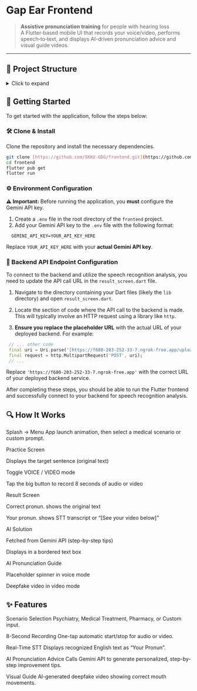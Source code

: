 # Gap Ear Frontend

> **Assistive pronunciation training** for people with hearing loss  
> A Flutter‐based mobile UI that records your voice/video, performs speech‐to‐text, and displays AI-driven pronunciation advice and visual guide videos.

---

## 📂 Project Structure

<details>
<summary>Click to expand</summary>

```text
frontend/
├── lib/
│   ├── main.dart
│   ├── splash_screen.dart    # Splash animation & logo
│   ├── menu_screen.dart      # Scenario selection (Psychiatry, Medical, Pharmacy, Custom)
│   ├── practice_screen.dart  # 8-second audio/video capture
│   └── result_screen.dart    # Show “correct” vs “your” pronunciation, AI advice, guide video
├── assets/
│   └── screens/              # Screenshots for README
│       ├── splash.png
│       ├── menu.png
│       ├── practice_voice.png
│       ├── practice_video.png
│       ├── result_voice.png
│       └── result_video.png
├── pubspec.yaml              # Dependencies: flutter, camera, speech_to_text, video_player…
└── README.md 
```
</details>

## 🚀 Getting Started

To get started with the application, follow the steps below:

### 🛠️ Clone & Install

Clone the repository and install the necessary dependencies.

```bash
git clone [https://github.com/SKKU-GDG/frontend.git](https://github.com/SKKU-GDG/frontend.git)
cd frontend
flutter pub get
flutter run
```

### ⚙️ Environment Configuration

**⚠️ Important:** Before running the application, you **must** configure the Gemini API key.

1.  Create a `.env` file in the root directory of the `frontend` project.
2.  Add your Gemini API key to the `.env` file with the following format:

  ```
    GEMINI_API_KEY=YOUR_API_KEY_HERE
   ```

   Replace `YOUR_API_KEY_HERE` with your **actual Gemini API key**.

### 🔗 Backend API Endpoint Configuration

To connect to the backend and utilize the speech recognition analysis, you need to update the API call URL in the `result_screen.dart` file.

1.  Navigate to the directory containing your Dart files (likely the `lib` directory) and open `result_screen.dart`.

2.  Locate the section of code where the API call to the backend is made. This will typically involve an HTTP request using a library like `http`.

3.  **Ensure you replace the placeholder URL** with the actual URL of your deployed backend. For example:

   ```dart
    // ... other code
    final uri = Uri.parse('[https://f680-203-252-33-7.ngrok-free.app/upload](https://f680-203-252-33-7.ngrok-free.app/upload)');
    final request = http.MultipartRequest('POST', uri);
    // ...
   ```

Replace `'https://f680-203-252-33-7.ngrok-free.app'` with the correct URL of your deployed backend service.

After completing these steps, you should be able to run the Flutter frontend and successfully connect to your backend for speech recognition analysis.



## 🔍 How It Works
Splash → Menu
App launch animation, then select a medical scenario or custom prompt.

Practice Screen

Displays the target sentence (original text)

Toggle VOICE / VIDEO mode

Tap the big button to record 8 seconds of audio or video

Result Screen

Correct pronun. shows the original text

Your pronun. shows STT transcript or “[See your video below]”

AI Solution

Fetched from Gemini API (step-by-step tips)

Displays in a bordered text box

AI Pronunciation Guide

Placeholder spinner in voice mode

Deepfake video in video mode

## ✨ Features
Scenario Selection
Psychiatry, Medical Treatment, Pharmacy, or Custom input.

8-Second Recording
One-tap automatic start/stop for audio or video.

Real-Time STT
Displays recognized English text as “Your Pronun”.

AI Pronunciation Advice
Calls Gemini API to generate personalized, step-by-step improvement tips.

Visual Guide
AI-generated deepfake video showing correct mouth movements.

